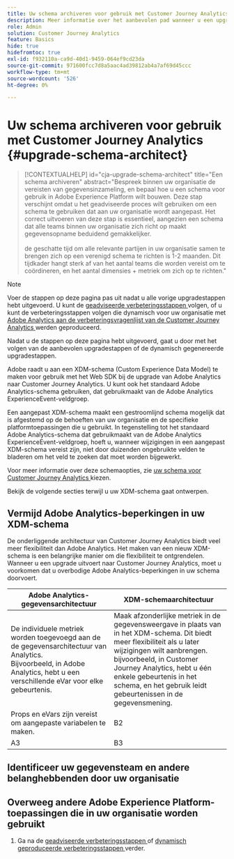 ```yaml
---
title: Uw schema archiveren voor gebruik met Customer Journey Analytics
description: Meer informatie over het aanbevolen pad wanneer u een upgrade uitvoert van Adobe Analytics naar Customer Journey Analytics
role: Admin
solution: Customer Journey Analytics
feature: Basics
hide: true
hidefromtoc: true
exl-id: f932110a-ca9d-40d1-9459-064ef9cd23da
source-git-commit: 971600fcc7d8a5aac4ad39812ab4a7af69d45ccc
workflow-type: tm+mt
source-wordcount: '526'
ht-degree: 0%

---
```


# Uw schema archiveren voor gebruik met Customer Journey Analytics {#upgrade-schema-architect}

<!-- markdownlint-disable MD034 -->

>[!CONTEXTUALHELP]
>id="cja-upgrade-schema-architect"
>title="Een schema archiveren"
>abstract="Bespreek binnen uw organisatie de vereisten van gegevensinzameling, en bepaal hoe u een schema voor gebruik in Adobe Experience Platform wilt bouwen. Deze stap verschijnt omdat u het geadviseerde proces wilt gebruiken om een schema te gebruiken dat aan uw organisatie wordt aangepast. Het correct uitvoeren van deze stap is essentieel, aangezien een schema dat alle teams binnen uw organisatie zich richt op maakt gegevensopname beduidend gemakkelijker.<br><br> de geschatte tijd om alle relevante partijen in uw organisatie samen te brengen zich op een verenigd schema te richten is 1-2 maanden. Dit tijdkader hangt sterk af van het aantal teams die worden vereist om te coördineren, en het aantal dimensies + metriek om zich op te richten."

<!-- markdownlint-enable MD034 -->

>[!NOTE]
> 
>Voer de stappen op deze pagina pas uit nadat u alle vorige upgradestappen hebt uitgevoerd. U kunt de [ geadviseerde verbeteringsstappen ](/help/getting-started/cja-upgrade/cja-upgrade-recommendations.md#recommended-upgrade-steps-for-most-organizations) volgen, of u kunt de verbeteringsstappen volgen die dynamisch voor uw organisatie met [ Adobe Analytics aan de verbeteringsvragenlijst van de Customer Journey Analytics ](https://gigazelle.github.io/cja-ttv/) werden geproduceerd.
>
>Nadat u de stappen op deze pagina hebt uitgevoerd, gaat u door met het volgen van de aanbevolen upgradestappen of de dynamisch gegenereerde upgradestappen.

Adobe raadt u aan een XDM-schema (Custom Experience Data Model) te maken voor gebruik met het Web SDK bij de upgrade van Adobe Analytics naar Customer Journey Analytics. U kunt ook het standaard Adobe Analytics-schema gebruiken, dat gebruikmaakt van de Adobe Analytics ExperienceEvent-veldgroep.

Een aangepast XDM-schema maakt een gestroomlijnd schema mogelijk dat is afgestemd op de behoeften van uw organisatie en de specifieke platformtoepassingen die u gebruikt. In tegenstelling tot het standaard Adobe Analytics-schema dat gebruikmaakt van de Adobe Analytics ExperienceEvent-veldgroep, hoeft u, wanneer wijzigingen in een aangepast XDM-schema vereist zijn, niet door duizenden ongebruikte velden te bladeren om het veld te zoeken dat moet worden bijgewerkt.

Voor meer informatie over deze schemaopties, zie [ uw schema voor Customer Journey Analytics ](/help/getting-started/cja-upgrade/cja-upgrade-schema-existing.md) kiezen.

Bekijk de volgende secties terwijl u uw XDM-schema gaat ontwerpen.

## Vermijd Adobe Analytics-beperkingen in uw XDM-schema

De onderliggende architectuur van Customer Journey Analytics biedt veel meer flexibiliteit dan Adobe Analytics. Het maken van een nieuw XDM-schema is een belangrijke manier om die flexibiliteit te ontgrendelen. Wanneer u een upgrade uitvoert naar Customer Journey Analytics, moet u voorkomen dat u overbodige Adobe Analytics-beperkingen in uw schema doorvoert.

| Adobe Analytics-gegevensarchitectuur | XDM-schemaarchitectuur |
|---------|----------|
| De individuele metriek worden toegevoegd aan de de gegevensarchitectuur van Analytics.<br/> Bijvoorbeeld, in Adobe Analytics, hebt u een verschillende eVar voor elke gebeurtenis. | Maak afzonderlijke metriek in de gegevensweergave in plaats van in het XDM-schema. Dit biedt meer flexibiliteit als u later wijzigingen wilt aanbrengen.<br/> bijvoorbeeld, in Customer Journey Analytics, hebt u één enkele gebeurtenis in het schema, en het gebruik leidt gebeurtenissen in de gegevensmening. |
| Props en eVars zijn vereist om aangepaste variabelen te maken. | B2 |
| A3 | B3 |

## Identificeer uw gegevensteam en andere belanghebbenden door uw organisatie


## Overweeg andere Adobe Experience Platform-toepassingen die in uw organisatie worden gebruikt



1. Ga na de [ geadviseerde verbeteringsstappen ](/help/getting-started/cja-upgrade/cja-upgrade-recommendations.md#recommended-upgrade-steps-for-most-organizations) of [ dynamisch geproduceerde verbeteringsstappen ](https://gigazelle.github.io/cja-ttv/) verder.
